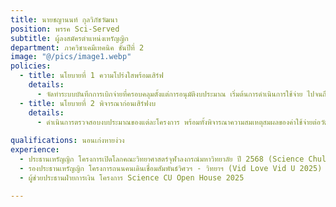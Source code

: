 ```yaml
---
title: นายชญานนท์ กุลวิภัชวัฒนา
position: พรรค Sci-Served
subtitle: ผู้ลงสมัครตำแหน่งเหรัญญิก
department: ภาควิชาเคมีเทคนิค ชั้นปีที่ 2
image: "@/pics/image1.webp"
policies:
  - title: นโยบายที่ 1 ความโปร่งใสพร้อมเสิร์ฟ
    details:
      - จัดทําระบบบันทึกการเบิกจ่ายที่ครอบคลุมตั้งแต่การอนุมัติงบประมาณ เริ่มต้นการดําเนินการใช้จ่าย ไปจนถึงการปิดโครงการ โดยมีการจัดเก็บข้อมูลอย่างเป็นระบบและสามารถตรวจสอบย้อนกลับได้อย่างโปร่งใสและมีประสิทธิภาพ
  - title: นโยบายที่ 2 พิจารณาก่อนเสิร์ฟงบ
    details:
      - ดําเนินการตรวจสอบงบประมาณของแต่ละโครงการ พร้อมทั้งพิจารณาความสมเหตุสมผลของค่าใช้จ่ายต่อวัตถุประสงค์เพื่อให้มั่นใจว่างบประมาณถูกใช้ให้เกิดประโยชน์สูงสุดต่อนิสิตคณะวิทยาศาสตร์
  
qualifications: นอนเก่งหายง่วง
experience:
  - ประธานเหรัญญิก โครงการเปิดโลกคณะวิทยาศาสตร์จุฬาลงกรณ์มหาวิทยาลัย ปี 2568 (Science Chula Open House 2025)
  - รองประธานเหรัญญิก โครงการถนนคนเดินเชื่อมสัมพันธ์วิศวฯ - วิทยาฯ (Vid Love Vid U 2025)
  - ผู้ช่วยประธานฝ่ายการเงิน โครงการ Science CU Open House 2025

---
```


